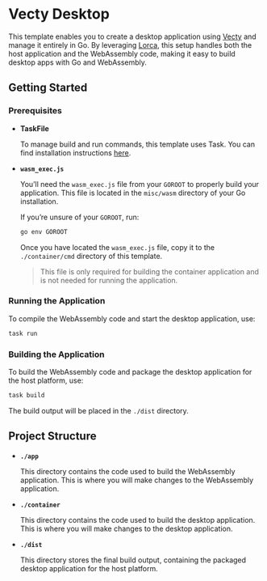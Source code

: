 # Vecty Desktop

This template enables you to create a desktop application using [Vecty](https://github.com/gopherjs/vecty) and manage it entirely in Go. By leveraging [Lorca](https://github.com/zserge/lorca), this setup handles both the host application and the WebAssembly code, making it easy to build desktop apps with Go and WebAssembly.

## Getting Started

### Prerequisites

- **TaskFile**

  To manage build and run commands, this template uses Task. You can find installation instructions [here](https://taskfile.dev/installation/).

- **`wasm_exec.js`**

  You’ll need the `wasm_exec.js` file from your `GOROOT` to properly build your application. This file is located in the `misc/wasm` directory of your Go installation.

  If you’re unsure of your `GOROOT`, run:

  ```bash
  go env GOROOT
  ```

  Once you have located the `wasm_exec.js` file, copy it to the `./container/cmd` directory of this template. 
  
  >This file is only required for building the container application and is not needed for running the application.

### Running the Application

To compile the WebAssembly code and start the desktop application, use:

```bash
task run
```

### Building the Application

To build the WebAssembly code and package the desktop application for the host platform, use:

```bash
task build
```

The build output will be placed in the `./dist` directory.

## Project Structure

- **`./app`**

  This directory contains the code used to build the WebAssembly application. This is where you will make changes to the WebAssembly application.

- **`./container`**

  This directory contains the code used to build the desktop application. This is where you will make changes to the desktop application.

- **`./dist`**

  This directory stores the final build output, containing the packaged desktop application for the host platform.